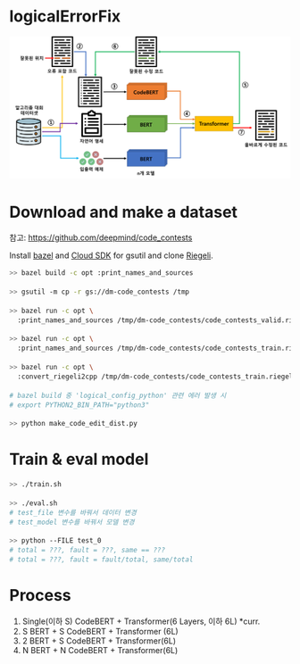 # logicalErrorFix
![LEFix](./figure/LeFix.png?row=true)

# Download and make a dataset
참고: https://github.com/deepmind/code_contests

Install [bazel](https://docs.bazel.build/versions/main/install.html) and [Cloud SDK](https://cloud.google.com/sdk/docs/quickstart) for gsutil and clone [Riegeli](https://github.com/google/riegeli).

```bash
>> bazel build -c opt :print_names_and_sources

>> gsutil -m cp -r gs://dm-code_contests /tmp

>> bazel run -c opt \
  :print_names_and_sources /tmp/dm-code_contests/code_contests_valid.riegeli

>> bazel run -c opt \
  :print_names_and_sources /tmp/dm-code_contests/code_contests_train.riegeli*

>> bazel run -c opt \
  :convert_riegeli2cpp /tmp/dm-code_contests/code_contests_train.riegeli*

# bazel build 중 'logical_config_python' 관련 에러 발생 시 
# export PYTHON2_BIN_PATH="python3"

>> python make_code_edit_dist.py
```

# Train & eval model

```bash
>> ./train.sh

>> ./eval.sh
# test_file 변수를 바꿔서 데이터 변경
# test_model 변수를 바꿔서 모델 변경

>> python --FILE test_0
# total = ???, fault = ???, same == ???
# total = ???, fault = fault/total, same/total
```

# Process
1. Single(이하 S) CodeBERT + Transformer(6 Layers, 이하 6L) *curr.
2. S BERT + S CodeBERT + Transformer (6L)              
3. 2 BERT + S CodeBERT + Transformer(6L)              
4. N BERT + N CodeBERT + Transformer(6L)

